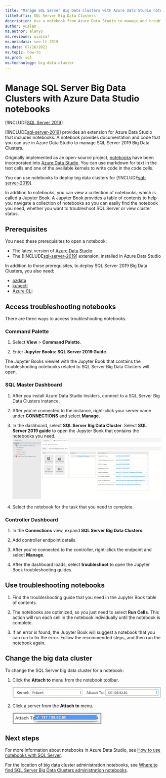 ```yaml
---
title: "Manage SQL Server Big Data Clusters with Azure Data Studio notebooks"
titleSuffix: SQL Server Big Data Clusters
description: Use a notebook from Azure Data Studio to manage and troubleshoot SQL Server Big Data Clusters.
author: yualan
ms.author: alanyu
ms.reviewer: wiassaf
ms.metadata: seo-lt-2019
ms.date: 07/16/2021
ms.topic: how-to
ms.prod: sql
ms.technology: big-data-cluster
---
```


# Manage SQL Server Big Data Clusters with Azure Data Studio notebooks

[!INCLUDE[SQL Server 2019](../includes/applies-to-version/sqlserver2019.md)]

[!INCLUDE[sql-server-2019](../includes/sssql19-md.md)] provides an extension for Azure Data Studio that includes notebooks. A notebook provides documentation and code that you can use in Azure Data Studio to manage SQL Server 2019 Big Data Clusters.

Originally implemented as an open-source project, [notebooks](../azure-data-studio/notebooks/notebooks-guidance.md) have been incorporated into [Azure Data Studio](../azure-data-studio/download-azure-data-studio.md). You can use markdown for text in the text cells and one of the available kernels to write code in the code cells.

You can use notebooks to deploy big data clusters for [!INCLUDE[sql-server-2019](../includes/sssql19-md.md)].

In addition to notebooks, you can view a collection of notebooks, which is called a Jupyter Book. A Jupyter Book provides a table of contents to help you navigate a collection of notebooks so you can easily find the notebook you need, whether you want to troubleshoot SQL Server or view cluster status.

## Prerequisites

You need these prerequisites to open a notebook:

* The latest version of [Azure Data Studio](../azure-data-studio/download-azure-data-studio.md)
* The [!INCLUDE[sql-server-2019](../includes/sssql19-md.md)] extension, installed in Azure Data Studio

In addition to those prerequisites, to deploy SQL Server 2019 Big Data Clusters, you also need:

* [azdata](../azdata/install/deploy-install-azdata.md)
* [kubectl](https://kubernetes.io/docs/tasks/tools/install-kubectl/#install-kubectl-binary-using-native-package-management)
* [Azure CLI](/cli/azure/install-azure-cli)

## Access troubleshooting notebooks

There are three ways to access troubleshooting notebooks.

### Command Palette

1. Select **View** > **Command Palette**.

2. Enter **Jupyter Books: SQL Server 2019 Guide**.

The Jupyter Books viewlet with the Jupyter Book that contains the troubleshooting notebooks related to SQL Server Big Data Clusters will open.

### SQL Master Dashboard

1. After you install Azure Data Studio Insiders, connect to a SQL Server Big Data Clusters instance.

2. After you're connected to the instance, right-click your server name under **CONNECTIONS** and select **Manage**.

3. In the dashboard, select **SQL Server Big Data Cluster**. Select **SQL Server 2019 guide** to open the Jupyter Book that contains the notebooks you need.
    ![Jupyter notebooks in the dashboard](media/manage-notebooks/jupyter-book-button.png)

4. Select the notebook for the task that you need to complete.

### Controller Dashboard

1. In the **Connections** view, expand **SQL Server Big Data Clusters**.

2. Add controller endpoint details.

3. After you're connected to the controller, right-click the endpoint and select **Manage**.

4. After the dashboard loads, select **troubleshoot** to open the Jupyter Book troubleshooting guides.

## Use troubleshooting notebooks

1. Find the troubleshooting guide that you need in the Jupyter Book table of contents.

2. The notebooks are optimized, so you just need to select **Run Cells**. This action will run each cell in the notebook individually until the notebook is complete.

3. If an error is found, the Jupyter Book will suggest a notebook that you can run to fix the error. Follow the recommended steps, and then run the notebook again.

## Change the big data cluster

To change the SQL Server big data cluster for a notebook:

1. Click the **Attach to** menu from the notebook toolbar.

   ![Click the Attach to menu in the notebook toolbar](./media/notebooks-how-to-manage/select-attach-to-1.png)

2. Click a server from the **Attach to** menu.

   ![Select a server from the Attach to menu](./media/notebooks-how-to-manage/select-attach-to-2.png)

## Next steps

For more information about notebooks in Azure Data Studio, see [How to use notebooks with SQL Server](../azure-data-studio/notebooks/notebooks-guidance.md).

For the location of big data cluster administration notebooks, see [Where to find SQL Server Big Data Clusters administration notebooks](view-cluster-status.md#where-to-find--administration-notebooks).